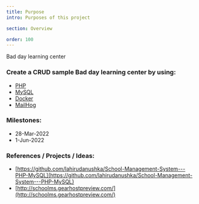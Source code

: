 ```yaml
---
title: Purpose
intro: Purposes of this project

section: Overview

order: 100
---
```


<div class="bg-amber-200">Bad day learning center</div>

### Create a CRUD sample Bad day learning center by using:

- [PHP](https://www.php.net/)
- [MySQL](https://www.mysql.com/)
- [Docker](https://www.docker.com/)
- [MailHog](https://github.com/mailhog/MailHog)

### Milestones:

- 28-Mar-2022
- 1-Jun-2022

### References / Projects / Ideas:

- [https://github.com/lahirudanushka/School-Management-System---PHP-MySQL](https://github.com/lahirudanushka/School-Management-System---PHP-MySQL)
- [http://schoolms.gearhostpreview.com/](http://schoolms.gearhostpreview.com/)

